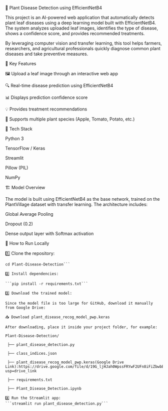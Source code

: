 🌿 Plant Disease Detection using EfficientNetB4

This project is an AI-powered web application that automatically detects plant leaf diseases using a deep learning model built with EfficientNetB4. The system analyzes uploaded leaf images, identifies the type of disease, shows a confidence score, and provides recommended treatments.

By leveraging computer vision and transfer learning, this tool helps farmers, researchers, and agricultural professionals quickly diagnose common plant diseases and take preventive measures.

🧠 Key Features

🖼️ Upload a leaf image through an interactive web app

🔍 Real-time disease prediction using EfficientNetB4

📊 Displays prediction confidence score

💡 Provides treatment recommendations

🌱 Supports multiple plant species (Apple, Tomato, Potato, etc.)

🧩 Tech Stack

Python 3

TensorFlow / Keras

Streamlit

Pillow (PIL)

NumPy

🏗️ Model Overview

The model is built using EfficientNetB4 as the base network, trained on the PlantVillage dataset with transfer learning.
The architecture includes:

Global Average Pooling

Dropout (0.2)

Dense output layer with Softmax activation

🚀 How to Run Locally

1️⃣ Clone the repository:

```git clone https://github.com/<your-username>/Plant-Disease-Detection.git
cd Plant-Disease-Detection```

2️⃣ Install dependencies:

```pip install -r requirements.txt```

3️⃣ Download the trained model:

Since the model file is too large for GitHub, download it manually from Google Drive:

📥 Download plant_disease_recog_model_pwp.keras

After downloading, place it inside your project folder, for example:

Plant-Disease-Detection/

 ├── plant_disease_detection.py
 
 ├── class_indices.json
 
 ├── plant_disease_recog_model_pwp.keras(Google Drive Link):https://drive.google.com/file/d/19G_ljHJah0WpssFRYwF2UFn8iFiZbwbB/view?usp=drive_link
 
 ├── requirements.txt
 
 ├── Plant_Disease_Detection.ipynb

4️⃣ Run the Streamlit app:
```streamlit run plant_disease_detection.py```
